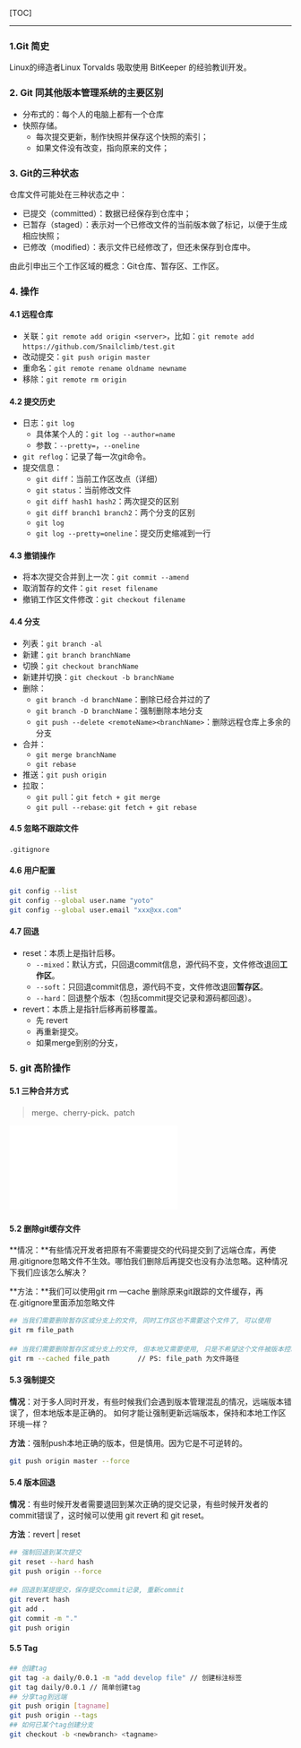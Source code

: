 [TOC]

---



### 1.Git 简史

Linux的缔造者Linux Torvalds 吸取使用 BitKeeper 的经验教训开发。



### 2. Git 同其他版本管理系统的主要区别

* 分布式的：每个人的电脑上都有一个仓库
* 快照存储。
    * 每次提交更新，制作快照并保存这个快照的索引；
    * 如果文件没有改变，指向原来的文件；

### 3. Git的三种状态

仓库文件可能处在三种状态之中：

* 已提交（committed）：数据已经保存到仓库中；
* 已暂存（staged）：表示对一个已修改文件的当前版本做了标记，以便于生成相应快照；
* 已修改（modified）：表示文件已经修改了，但还未保存到仓库中。

由此引申出三个工作区域的概念：Git仓库、暂存区、工作区。



### 4. 操作

#### 4.1 远程仓库

* 关联：`git remote add origin <server>`，比如：`git remote add https://github.com/Snailclimb/test.git`
* 改动提交：`git push origin master`
* 重命名：`git remote rename oldname newname`
* 移除：`git remote rm origin`

#### 4.2 提交历史

* 日志：`git log`
    * 具体某个人的：`git log --author=name`
    * 参数：`--pretty=`，`--oneline`
* `git reflog`：记录了每一次git命令。
* 提交信息：
    * `git diff`：当前工作区改点（详细）
    * `git status`：当前修改文件
    * `git diff hash1 hash2`：两次提交的区别
    * `git diff branch1 branch2`：两个分支的区别
    * `git log`
    * `git log --pretty=oneline`：提交历史缩减到一行

#### 4.3 撤销操作

* 将本次提交合并到上一次：`git commit --amend`
* 取消暂存的文件：`git reset filename`
* 撤销工作区文件修改：`git checkout filename`

#### 4.4 分支

* 列表：`git branch -al`
* 新建：`git branch branchName`
* 切换：`git checkout branchName`
* 新建并切换：`git checkout -b branchName`
* 删除：
    * `git branch -d branchName`：删除已经合并过的了
    * `git branch -D branchName`：强制删除本地分支
    * `git push --delete <remoteName><branchName>`：删除远程仓库上多余的分支
* 合并：
    * `git merge branchName`
    * `git rebase`
* 推送：`git push origin`
* 拉取：
    * `git pull`：`git fetch + git merge`
    * `git pull --rebase`: `git fetch + git rebase`

#### 4.5 忽略不跟踪文件

`.gitignore`



#### 4.6 用户配置

````bash
git config --list
git config --global user.name "yoto"
git config --global user.email "xxx@xx.com"
````



#### 4.7 回退

* reset：本质上是指针后移。
    * `--mixed`：默认方式，只回退commit信息，源代码不变，文件修改退回**工作区**。
    * `--soft`：只回退commit信息，源代码不变，文件修改退回**暂存区**。
    * `--hard`：回退整个版本（包括commit提交记录和源码都回退）。
* revert：本质上是指针后移再前移覆盖。
    * 先 revert
    * 再重新提交。
    * 如果merge到别的分支，

### 5. git 高阶操作

#### 5.1 三种合并方式

> merge、cherry-pick、patch

![image-20201026160445959](../images/git.md)



#### 5.2 删除git缓存文件

**情况：**有些情况开发者把原有不需要提交的代码提交到了远端仓库，再使用.gitignore忽略文件不生效。哪怕我们删除后再提交也没有办法忽略。这种情况下我们应该怎么解决？

**方法：**我们可以使用git rm —cache 删除原来git跟踪的文件缓存，再在.gitignore里面添加忽略文件

```bash
## 当我们需要删除暂存区或分支上的文件, 同时工作区也不需要这个文件了, 可以使用
git rm file_path 

## 当我们需要删除暂存区或分支上的文件, 但本地又需要使用, 只是不希望这个文件被版本控制, 可以使用
git rm --cached file_path       // PS: file_path 为文件路径
```



#### 5.3 强制提交

**情况**：对于多人同时开发，有些时候我们会遇到版本管理混乱的情况，远端版本错误了，但本地版本是正确的。 如何才能让强制更新远端版本，保持和本地工作区环境一样？

**方法**：强制push本地正确的版本，但是慎用。因为它是不可逆转的。

```bash
git push origin master --force
```



#### 5.4 版本回退

**情况**：有些时候开发者需要退回到某次正确的提交记录，有些时候开发者的commit错误了，这时候可以使用 git revert 和 git reset。

**方法**：revert | reset



```bash
## 强制回退到某次提交
git reset --hard hash
git push origin --force

## 回退到某提提交，保存提交commit记录, 重新commit
git revert hash
git add .
git commit -m "."
git push origin
```

#### 5.5 Tag

```bash
## 创建tag
git tag -a daily/0.0.1 -m "add develop file" // 创建标注标签
git tag daily/0.0.1 // 简单创建tag
## 分享tag到远端
git push origin [tagname]
git push origin --tags 
## 如何已某个tag创建分支
git checkout -b <newbranch> <tagname>
```

